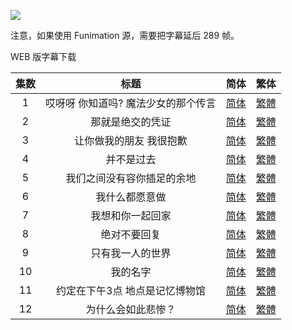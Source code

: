 ![](https://i.loli.net/2020/01/07/SyA6CmUgXOxnG1B.png)



注意，如果使用 Funimation 源，需要把字幕延后 289 帧。

WEB 版字幕下载

| 集数 |                 标题                  |                             简体                             |                             繁体                             |
| :--: | :-----------------------------------: | :----------------------------------------------------------: | :----------------------------------------------------------: |
|  1   | 哎呀呀  你知道吗?  魔法少女的那个传言 | [简体](https://raw.githubusercontent.com/tastysugar/SweetSub/master/Magia%20Record/%5BSweetSub%26EnkanRec%5D%20Magia%20Record%20-%2001v2.chs.ass) | [繁體](https://raw.githubusercontent.com/tastysugar/SweetSub/master/Magia%20Record/%5BSweetSub%26EnkanRec%5D%20Magia%20Record%20-%2001v2.cht.ass) |
|  2   |           那就是绝交的凭证            | [简体](https://raw.githubusercontent.com/tastysugar/SweetSub/master/Magia%20Record/%5BSweetSub%26EnkanRec%5D%20Magia%20Record%20-%2002.chs.ass) | [繁體](https://raw.githubusercontent.com/tastysugar/SweetSub/master/Magia%20Record/%5BSweetSub%26EnkanRec%5D%20Magia%20Record%20-%2002.cht.ass) |
|  3   |       让你做我的朋友  我很抱歉        | [简体](https://raw.githubusercontent.com/tastysugar/SweetSub/master/Magia%20Record/%5BSweetSub%26EnkanRec%5D%20Magia%20Record%20-%2003.chs.ass) | [繁體](https://raw.githubusercontent.com/tastysugar/SweetSub/master/Magia%20Record/%5BSweetSub%26EnkanRec%5D%20Magia%20Record%20-%2003.cht.ass) |
|  4   |              并不是过去               | [简体](https://raw.githubusercontent.com/tastysugar/SweetSub/master/Magia%20Record/%5BSweetSub%26EnkanRec%5D%20Magia%20Record%20-%2004.chs.ass) | [繁體](https://raw.githubusercontent.com/tastysugar/SweetSub/master/Magia%20Record/%5BSweetSub%26EnkanRec%5D%20Magia%20Record%20-%2004.cht.ass) |
|  5   |      我们之间没有容你插足的余地       | [简体](https://raw.githubusercontent.com/tastysugar/SweetSub/master/Magia%20Record/%5BSweetSub%26EnkanRec%5D%20Magia%20Record%20-%2005.chs.ass) | [繁體](https://raw.githubusercontent.com/tastysugar/SweetSub/master/Magia%20Record/%5BSweetSub%26EnkanRec%5D%20Magia%20Record%20-%2005.cht.ass) |
|  6   |            我什么都愿意做             | [简体](https://raw.githubusercontent.com/tastysugar/SweetSub/master/Magia%20Record/%5BSweetSub%26EnkanRec%5D%20Magia%20Record%20-%2006.chs.ass) | [繁體](https://raw.githubusercontent.com/tastysugar/SweetSub/master/Magia%20Record/%5BSweetSub%26EnkanRec%5D%20Magia%20Record%20-%2006.cht.ass) |
|  7   |           我想和你一起回家            | [简体](https://raw.githubusercontent.com/tastysugar/SweetSub/master/Magia%20Record/%5BSweetSub%26EnkanRec%5D%20Magia%20Record%20-%2007.chs.ass) | [繁體](https://raw.githubusercontent.com/tastysugar/SweetSub/master/Magia%20Record/%5BSweetSub%26EnkanRec%5D%20Magia%20Record%20-%2007.cht.ass) |
|  8   |             绝对不要回复              | [简体](https://raw.githubusercontent.com/tastysugar/SweetSub/master/Magia%20Record/%5BSweetSub%26EnkanRec%5D%20Magia%20Record%20-%2008.chs.ass) | [繁體](https://raw.githubusercontent.com/tastysugar/SweetSub/master/Magia%20Record/%5BSweetSub%26EnkanRec%5D%20Magia%20Record%20-%2008.cht.ass) |
|  9   |           只有我一人的世界            | [简体](https://raw.githubusercontent.com/tastysugar/SweetSub/master/Magia%20Record/%5BSweetSub%26EnkanRec%5D%20Magia%20Record%20-%2009.chs.ass) | [繁體](https://raw.githubusercontent.com/tastysugar/SweetSub/master/Magia%20Record/%5BSweetSub%26EnkanRec%5D%20Magia%20Record%20-%2009.cht.ass) |
|  10  |               我的名字                | [简体](https://raw.githubusercontent.com/tastysugar/SweetSub/master/Magia%20Record/%5BSweetSub%26EnkanRec%5D%20Magia%20Record%20-%2010.chs.ass) | [繁體](https://raw.githubusercontent.com/tastysugar/SweetSub/master/Magia%20Record/%5BSweetSub%26EnkanRec%5D%20Magia%20Record%20-%2010.cht.ass) |
|  11  |    约定在下午3点  地点是记忆博物馆    | [简体](https://raw.githubusercontent.com/tastysugar/SweetSub/master/Magia%20Record/%5BSweetSub%26EnkanRec%5D%20Magia%20Record%20-%2011.chs.ass) | [繁體](https://raw.githubusercontent.com/tastysugar/SweetSub/master/Magia%20Record/%5BSweetSub%26EnkanRec%5D%20Magia%20Record%20-%2011.cht.ass) |
|  12  |          为什么会如此悲惨？           | [简体](https://raw.githubusercontent.com/tastysugar/SweetSub/master/Magia%20Record/%5BSweetSub%26EnkanRec%5D%20Magia%20Record%20-%2012.chs.ass) | [繁體](https://raw.githubusercontent.com/tastysugar/SweetSub/master/Magia%20Record/%5BSweetSub%26EnkanRec%5D%20Magia%20Record%20-%2012.cht.ass) |
